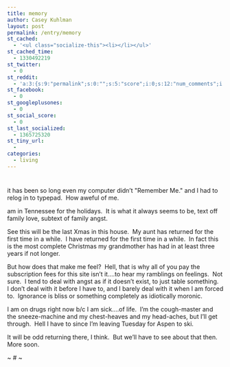 ```yaml
---
title: memory
author: Casey Kuhlman
layout: post
permalink: /entry/memory
st_cached:
  - '<ul class="socialize-this"><li></li></ul>'
st_cached_time:
  - 1330492219
st_twitter:
  - 0
st_reddit:
  - 'a:3:{s:9:"permalink";s:0:"";s:5:"score";i:0;s:12:"num_comments";i:0;}'
st_facebook:
  - 0
st_googleplusones:
  - 0
st_social_score:
  - 0
st_last_socialized:
  - 1365725320
st_tiny_url:
  - 
categories:
  - living
---
```

# 

it has been so long even my computer didn’t "Remember Me." and I had to relog in to typepad.  How aweful of me.

am in Tennessee for the holidays.  It is what it always seems to be, text off family love, subtext of family angst.

See this will be the last Xmas in this house.  My aunt has returned for the first time in a while.  I have returned for the first time in a while.  In fact this is the most complete Christmas my grandmother has had in at least three years if not longer.  

But how does that make me feel?  Hell, that is why all of you pay the subscription fees for this site isn’t it….to hear my ramblings on feelings.  Not sure.  I tend to deal with angst as if it doesn’t exist, to just table something.  I don’t deal with it before I have to, and I barely deal with it when I am forced to.  Ignorance is bliss or something completely as idiotically moronic.

I am on drugs right now b/c I am sick….of life.  I’m the cough-master and the sneeze-machine and my chest-heaves and my head-aches, but I’ll get through.  Hell I have to since I’m leaving Tuesday for Aspen to ski.

It will be odd returning there, I think.  But we’ll have to see about that then.  More soon.

~ # ~
